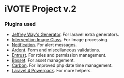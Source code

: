 # iVOTE Project v.2

### Plugins used
- [Jeffrey Way's Generator](https://github.com/JeffreyWay/Laravel-4-Generators). For laravel extra generators.
- [Intervention Image Class](http://intervention.olivervogel.net/). For Image processing.
- [Notification](https://github.com/edvinaskrucas/notification). For alert messages.
- [Ardent](https://github.com/laravelbook/ardent). Form and miscellaneous validations.
- [Entrust](https://github.com/zizaco/entrust). For roles and permission management.
- [Basset](http://jasonlewis.me/code/basset/4.0). For asset management.
- [Carbon](https://github.com/briannesbitt/Carbon). For improved php date time management.
- [Laravel 4 Powerpack](https://github.com/laravelbook/laravel4-powerpack). For more helpers.
